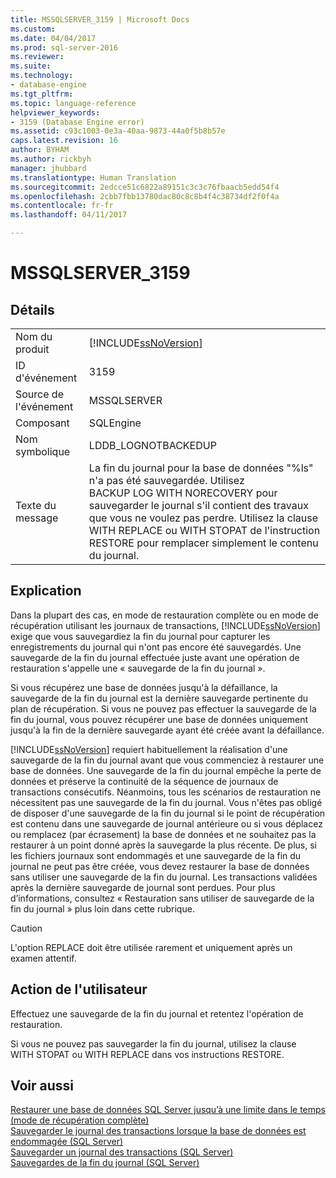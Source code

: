 ```yaml
---
title: MSSQLSERVER_3159 | Microsoft Docs
ms.custom: 
ms.date: 04/04/2017
ms.prod: sql-server-2016
ms.reviewer: 
ms.suite: 
ms.technology:
- database-engine
ms.tgt_pltfrm: 
ms.topic: language-reference
helpviewer_keywords:
- 3159 (Database Engine error)
ms.assetid: c93c1003-0e3a-40aa-9873-44a0f5b8b57e
caps.latest.revision: 16
author: BYHAM
ms.author: rickbyh
manager: jhubbard
ms.translationtype: Human Translation
ms.sourcegitcommit: 2edcce51c6822a89151c3c3c76fbaacb5edd54f4
ms.openlocfilehash: 2cbb7fbb13780dac80c8c8b4f4c38734df2f0f4a
ms.contentlocale: fr-fr
ms.lasthandoff: 04/11/2017

---
```

# <a name="mssqlserver3159"></a>MSSQLSERVER_3159
  
## <a name="details"></a>Détails  
  
|||  
|-|-|  
|Nom du produit|[!INCLUDE[ssNoVersion](../../includes/ssnoversion-md.md)]|  
|ID d'événement|3159|  
|Source de l'événement|MSSQLSERVER|  
|Composant|SQLEngine|  
|Nom symbolique|LDDB_LOGNOTBACKEDUP|  
|Texte du message|La fin du journal pour la base de données "%ls" n'a pas été sauvegardée. Utilisez BACKUP LOG WITH NORECOVERY pour sauvegarder le journal s'il contient des travaux que vous ne voulez pas perdre. Utilisez la clause WITH REPLACE ou WITH STOPAT de l'instruction RESTORE pour remplacer simplement le contenu du journal.|  
  
## <a name="explanation"></a>Explication  
Dans la plupart des cas, en mode de restauration complète ou en mode de récupération utilisant les journaux de transactions, [!INCLUDE[ssNoVersion](../../includes/ssnoversion-md.md)] exige que vous sauvegardiez la fin du journal pour capturer les enregistrements du journal qui n'ont pas encore été sauvegardés. Une sauvegarde de la fin du journal effectuée juste avant une opération de restauration s'appelle une « sauvegarde de la fin du journal ».  
  
Si vous récupérez une base de données jusqu'à la défaillance, la sauvegarde de la fin du journal est la dernière sauvegarde pertinente du plan de récupération. Si vous ne pouvez pas effectuer la sauvegarde de la fin du journal, vous pouvez récupérer une base de données uniquement jusqu'à la fin de la dernière sauvegarde ayant été créée avant la défaillance.  
  
[!INCLUDE[ssNoVersion](../../includes/ssnoversion-md.md)] requiert habituellement la réalisation d'une sauvegarde de la fin du journal avant que vous commenciez à restaurer une base de données. Une sauvegarde de la fin du journal empêche la perte de données et préserve la continuité de la séquence de journaux de transactions consécutifs. Néanmoins, tous les scénarios de restauration ne nécessitent pas une sauvegarde de la fin du journal. Vous n'êtes pas obligé de disposer d'une sauvegarde de la fin du journal si le point de récupération est contenu dans une sauvegarde de journal antérieure ou si vous déplacez ou remplacez (par écrasement) la base de données et ne souhaitez pas la restaurer à un point donné après la sauvegarde la plus récente. De plus, si les fichiers journaux sont endommagés et une sauvegarde de la fin du journal ne peut pas être créée, vous devez restaurer la base de données sans utiliser une sauvegarde de la fin du journal. Les transactions validées après la dernière sauvegarde de journal sont perdues. Pour plus d’informations, consultez « Restauration sans utiliser de sauvegarde de la fin du journal » plus loin dans cette rubrique.  
  
> [!CAUTION]  
> L'option REPLACE doit être utilisée rarement et uniquement après un examen attentif.  
  
## <a name="user-action"></a>Action de l'utilisateur  
Effectuez une sauvegarde de la fin du journal et retentez l'opération de restauration.  
  
Si vous ne pouvez pas sauvegarder la fin du journal, utilisez la clause WITH STOPAT ou WITH REPLACE dans vos instructions RESTORE.  
  
## <a name="see-also"></a>Voir aussi  
[Restaurer une base de données SQL Server jusqu’à une limite dans le temps &#40;mode de récupération complète&#41;](~/relational-databases/backup-restore/restore-a-sql-server-database-to-a-point-in-time-full-recovery-model.md)  
[Sauvegarder le journal des transactions lorsque la base de données est endommagée &#40;SQL Server&#41;](~/relational-databases/backup-restore/back-up-and-restore-of-system-databases-sql-server.md)  
[Sauvegarder un journal des transactions &#40;SQL Server&#41;](~/relational-databases/backup-restore/back-up-a-transaction-log-sql-server.md)  
[Sauvegardes de la fin du journal &#40;SQL Server&#41;](~/relational-databases/backup-restore/tail-log-backups-sql-server.md)  
  

